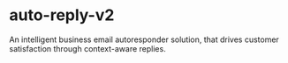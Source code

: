 # auto-reply-v2
An intelligent business email autoresponder solution, that drives customer satisfaction through context-aware replies.
